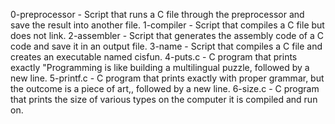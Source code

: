 0-preprocessor - Script that runs a C file through the preprocessor and save the result into another file.
1-compiler - Script that compiles a C file but does not link.
2-assembler - Script that generates the assembly code of a C code and save it in an output file.
3-name - Script that compiles a C file and creates an executable named cisfun.
4-puts.c - C program that prints exactly "Programming is like building a multilingual puzzle, followed by a new line.
5-printf.c - C program that prints exactly with proper grammar, but the outcome is a piece of art,, followed by a new line.
6-size.c - C program that prints the size of various types on the computer it is compiled and run on.
